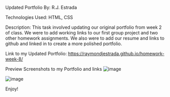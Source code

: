 Updated Portfolio By: R.J. Estrada

Technologies Used: HTML, CSS

Description: This task involved updating our original portfolio from week 2 of class. We were to add working links to our first group project and two other homework assignments. We also were to add our resume and links to github and linked in to create a more polished portfolio. 

Link to my Updated Portfolio: https://raymondjestrada.github.io/homework-week-8/

Preview Screenshots to my Portfolio and links
![image](https://user-images.githubusercontent.com/87677207/150936869-c626986f-adfe-433a-b837-781e8faba9a8.png)

![image](https://user-images.githubusercontent.com/87677207/150936981-efab4b75-3d21-48fb-908c-47ad1577eb72.png)

Enjoy!
